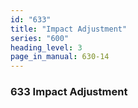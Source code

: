 ```yaml
---
id: "633"
title: "Impact Adjustment"
series: "600"
heading_level: 3
page_in_manual: 630-14
---
```


### 633 Impact Adjustment